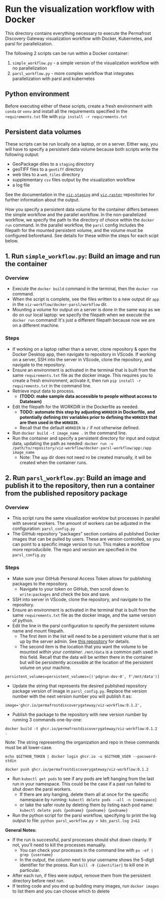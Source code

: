 # Run the visualization workflow with Docker

This directory contains everything necessary to execute the Permafrost Discovery Gateway visualization workflow with Docker, Kubernetes, and parsl for parallelization.

The following 2 scripts can be run within a Docker container:
  1. `simple_workflow.py` - a simple version of the visualization workflow with no parallelization
  2. `parsl_workflow.py` - more complex workflow that integrates parallelization with parsl and kubernetes

## Python environment

Before executing either of these scripts, create a fresh environment with `conda` or `venv` and install all the requirements specified in the `requirements.txt` file with `pip install -r requirements.txt`

## Persistent data volumes

These scripts can be run locally on a laptop, _or_ on a server. Either way, you will have to specify a persistent data volume because both scripts write the following output:
 - GeoPackage diles to a `staging` directory
 - geoTIFF files to a `geotiff` directory 
 - web tiles to a `web_tiles` directory
 - supplementary `csv` files output by the visualization workflow
 - a log file

See the documentation in the [`viz-staging`](https://github.com/PermafrostDiscoveryGateway/viz-staging) and [`viz-raster`](https://github.com/PermafrostDiscoveryGateway/viz-raster/tree/main) repositories for further information about the output. 
 
_How_ you specify a persistent data volume for the container differs between the simple workflow and the parallel workflow. In the non-parallelized workflow, we specify the path to the directory of choice within the `docker run` command. In the parallel workflow, the `parsl` config includes the filepath for the mounted persistent volume, and the volume must be configured beforehand. See details for these within the steps for each scipt below.

## 1. Run `simple_workflow.py`: Build an image and run the container

### Overview

- Execute the `docker build` command in the terminal, then the `docker run` command.
- When the script is complete, see the files written to a new output dir `app` in the `viz-workflow/docker-parsl/workflow` dir.
- Mounting a volume for output on a server is done in the same way as we do on our local laptop: we specify the filepath when we execute the `docker run` command! It's just a different filepath because now we are on a different machine.

### Steps 

- If working on a laptop rather than a server, clone repository & open the Docker Desktop app, then navigate to repository in VScode. If working on a server, SSH into the server in VScode, clone the repository, and navigate to the repository.
- Ensure an environment is activated in the terminal that is built from the same `requirements.txt` file as the docker image. This requires you to create a fresh environment, activate it, then run `pip install -r requirements.txt` in the command line. 
- Retrieve input data to process.
  - **(TODO: make sample data accessible to people without access to Datateam)**
- Edit the filepath for the WORKDIR in the Dockerfile as needed.
  - **TODO: automate this step by adjusting `WORKDIR` in Dockerfile, and potentially defining `ENV` variables prior to defining the `WORKDIR` that are then used in the `WORKDIR`.**
  - Recall that the default `WORKDIR` is `/` if not otherwise defined.
- Run `docker build -t image_name .` in the command line.
- Run the container and specify a persistent directory for input and output data, updating the path as needed: `docker run -v /path/to/repository/viz-workflow/docker-parsl-workflow/app:/app image_name`
    - Note: The `app` dir does not need ro be created manually, it will be created when the container runs.

## 2. Run `parsl_workflow.py`: Build an image and publish it to the repository, then run a container from the published repository package

### Overview

- This script runs the same visualization worklow but processes in parallel with several workers. The amount of workers can be adjusted in the configuration: `parsl_config.py`
- The GitHub repository "packages" section contains all published Docker images that can be pulled by users. These  are version controlled, so you can point to a specific image version to run. This makes a workflow more reproducibile. The repo and version are specified in the `parsl_config.py`

### Steps

- Make sure your GitHub Personal Access Token allows for publishing packages to the repository.
    - Navigate to your token on GitHub, then scroll down to `write:packages` and check the box and save.
- SSH into server in VScode, clone the repository, and navigate to the repository.
- Ensure an environment is activated in the terminal that is built from the same `requirements.txt` file as the docker image, and the same version of python.
- Edit the line in the parsl configuration to specify the persistent volume name and mount filepath.
    - The first item in the list will need to be a persistent volume that is set up by the server admin. See [this repository](https://github.com/mbjones/k8s-parsl?tab=readme-ov-file#persistent-data-volumes) for details.
    - The second item is the location that you want the volume to be mounted _within your container_. `/mnt/data` is a common path used in this field. Recall that the data will be written there in the container but will be persistently accessible at the location of the persistent volume on your machine.
```
persistent_volumes=persistent_volumes=[('pdgrun-dev-0', f'/mnt/data')]
```
- Update the string that represents the desired published repository package version of image in `parsl_config.py`. Replace the version number with the next version number you will publish it as:
```
image='ghcr.io/permafrostdiscoverygateway/viz-workflow:0.1.2',
```
- Publish the package to the repository with new version number by running 3 commands one-by-one:
```
docker build -t ghcr.io/permafrostdiscoverygateway/viz-workflow:0.1.2 .
```
Note: The string representing the organization and repo in these commands must be all lower-case.

```
echo $GITHUB_TOKEN | docker login ghcr.io -u $GITHUB_USER --password-stdin
```
```
docker push ghcr.io/permafrostdiscoverygateway/viz-workflow:0.1.2
```
- Run `kubectl get pods` to see if any pods are left hanging from the last run in your namespace. This could be the case if a past run failed to shut down the parsl workers.
    - If there are any hanging, delete them all at once for the specific namespace by running: `kubectl delete pods --all -n {namespace}`
    - or take the safer route by deleting them by listing each pod name: `kubectl delete pods {podname} {podname} {podname}`
- Run the python script for the parsl workflow, specifying to print the log output to file: `python parsl_workflow.py > k8s_parsl.log 2>&1 `

**General Notes:**
- If the run is successful, parsl processes should shut down cleanly. If not, you'll need to kill the processes manually.
  - You can check your processes in the command line with `ps -ef | grep {username}`
  - In the output, the column next to your username shows the 5-digit identifier for the proess. Run `kill -9 {identifier}` to kill one in particular.
- After each run, if files were output, remove them from the persistent directory before next run. 
- If testing code and you end up building many images, run `docker images` to list them and you can choose which to delete
